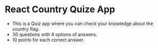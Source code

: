 # React Country Quize App

- This is a Quiz app where you can check your knowledge about the country flag.
- 30 questions with 4 options of answers.
- 10 points for each correct answer.

